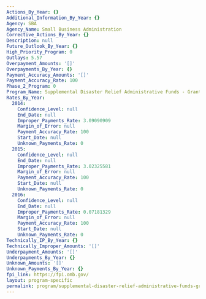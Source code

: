 ```yaml
---
Actions_By_Year: {}
Additional_Information_By_Year: {}
Agency: SBA
Agency_Name: Small Business Administration
Corrective_Actions_By_Year: {}
Description: null
Future_Outlook_By_Year: {}
High_Priority_Program: 0
Outlays: 5.57
Overpayment_Amounts: '[]'
Overpayments_By_Year: {}
Payment_Accuracy_Amounts: '[]'
Payment_Accuracy_Rate: 100
Phase_2_Program: 0
Program_Name: Supplemental Disaster Relief Administrative Funds - Grants
Rates_By_Year:
  2014:
    Confidence_Level: null
    End_Date: null
    Improper_Payments_Rate: 3.09090909
    Margin_of_Error: null
    Payment_Accuracy_Rate: 100
    Start_Date: null
    Unknown_Payments_Rate: 0
  2015:
    Confidence_Level: null
    End_Date: null
    Improper_Payments_Rate: 3.02325581
    Margin_of_Error: null
    Payment_Accuracy_Rate: 100
    Start_Date: null
    Unknown_Payments_Rate: 0
  2016:
    Confidence_Level: null
    End_Date: null
    Improper_Payments_Rate: 0.07181329
    Margin_of_Error: null
    Payment_Accuracy_Rate: 100
    Start_Date: null
    Unknown_Payments_Rate: 0
Technically_IP_By_Year: {}
Technically_Improper_Amounts: '[]'
Underpayment_Amounts: '[]'
Underpayments_By_Year: {}
Unknown_Amounts: '[]'
Unknown_Payments_By_Year: {}
fpi_link: https://fpi.omb.gov/
layout: program-specific
permalink: program/supplemental-disaster-relief-administrative-funds-grants.html
---
```

